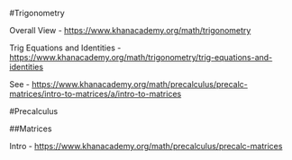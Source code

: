 #Trigonometry

Overall View - https://www.khanacademy.org/math/trigonometry

Trig Equations and Identities - https://www.khanacademy.org/math/trigonometry/trig-equations-and-identities

See - https://www.khanacademy.org/math/precalculus/precalc-matrices/intro-to-matrices/a/intro-to-matrices

#Precalculus

##Matrices

Intro - https://www.khanacademy.org/math/precalculus/precalc-matrices

